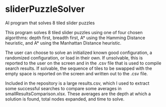 # sliderPuzzleSolver
AI program that solves 8 tiled slider puzzles

This program solves 8 tiled slider puzzles using one of four chosen algorithms: depth first, breadth first, A* using the Hamming Distance heuristic, and A* using the Manhattan Distance heuristic.

The user can choose to solve an initialized known good configuration, a randomized configuration, or load in their own. If unsolvable, this is reported to the user on the screen and in the .csv file that is used to compile search results. If solvable, the sequence of tiles to be swapped with the empty space is reported on the screen and written out to the .csv file.

Included in the repository is a large results.csv, which I used to extract some successful searches to compare some averages in smallResultsComparison.xlsx. These averages are the depth at which a solution is found, total nodes expanded, and time to solve.
